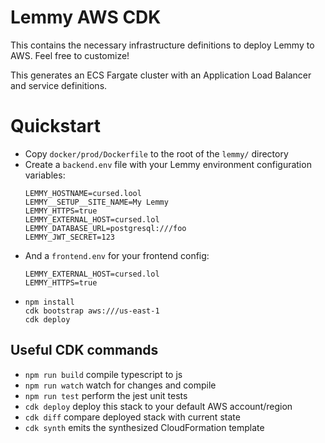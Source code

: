 # Lemmy AWS CDK
This contains the necessary infrastructure definitions to deploy Lemmy to AWS. Feel free to customize!

This generates an ECS Fargate cluster with an Application Load Balancer and service definitions.

# Quickstart
* Copy `docker/prod/Dockerfile` to the root of the `lemmy/` directory
* Create a `backend.env` file with your Lemmy environment configuration variables:
  ```env
  LEMMY_HOSTNAME=cursed.lool
  LEMMY__SETUP__SITE_NAME=My Lemmy
  LEMMY_HTTPS=true
  LEMMY_EXTERNAL_HOST=cursed.lol
  LEMMY_DATABASE_URL=postgresql:///foo
  LEMMY_JWT_SECRET=123
  ```
* And a `frontend.env` for your frontend config:
  ```env
  LEMMY_EXTERNAL_HOST=cursed.lol
  LEMMY_HTTPS=true
  ```
* ```
  npm install
  cdk bootstrap aws:///us-east-1
  cdk deploy
  ```

## Useful CDK commands

 * `npm run build`   compile typescript to js
 * `npm run watch`   watch for changes and compile
 * `npm run test`    perform the jest unit tests
 * `cdk deploy`      deploy this stack to your default AWS account/region
 * `cdk diff`        compare deployed stack with current state
 * `cdk synth`       emits the synthesized CloudFormation template
